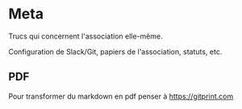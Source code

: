 # Meta
Trucs qui concernent l'association elle-même. 

Configuration de Slack/Git, papiers de l'association, statuts, etc. 

## PDF

Pour transformer du markdown en pdf penser à https://gitprint.com
